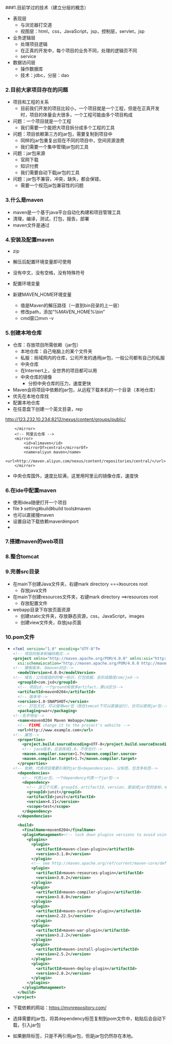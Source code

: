 ###1.目前学过的技术（建立分层的概念）

+ 表现层
  + 与浏览器打交道
  + 视图层：html，css，JavaScript，jsp，控制层，servlet，jsp
+ 业务逻辑层
  + 处理项目逻辑
  + 在正真的开发中，每个项目的业务不同，处理的逻辑页不同
  + service
+ 数据访问层
  + 操作数据库
  + 技术：jdbc，分层：dao

### 2.目前大家项目存在的问题

+ 项目和工程的关系
  + 目前我们开发的项目比较小，一个项目就是一个工程，但是在正真开发时，项目的体量会大很多，一个工程可能由多个项目构成
+ 问题：一个项目就是一个工程
  + 我们需要一个能把大项目拆分成多个工程的工具
+ 问题：项目依赖第三方的jar包，需要复制到项目中
  + 同样的jar包重复出现在不同的项目中，空间资源浪费
  + 我们需要一个集中管理jar包的工具
+ 问题：jar包来源
  + 官网下载
  + 知识付费
  + 我们需要自动下载jar包的工具
+ 问题：jar包不兼容，冲突，缺失，都会保错，
  + 需要一个规范jai包兼容性的问题

### 3.什么是maven

+ maven是一个基于java平台自动化构建和项目管理工具
+ 清理，编译，测试，打包，报告，部署
+ maven文件是通过

### 4.安装及配置maven

+ zip


+ 解压后配置环境变量即可使用
+ 没有中文，没有空格，没有特殊符号
+ 配置环境变量
+ 新建MAVEN_HOME环境变量
  + 值是Maven的解压路径（一直到bin目录的上一层）
  + 修改path，添加“%MAVEN_HOME%\bin”
  + cmd窗口mvn -v

### 5.创建本地仓库

+ 仓库：存放项目所需依赖（jar包）
  + 本地仓库：自己电脑上的某个文件夹
  + 私服：局域网内的仓库，公司开发的通用jar包，一般公司都有自己的私服
  + 中央仓库
  + 在Internert上，全世界的项目都可以用
  + 中央仓库的镜像
    + 分担中央仓库的压力，速度更快
+ Maven会将项目中依赖的jar包，从远程下载本机的一个目录（本地仓库）
+ 优先在本地仓库找
+ 配置本地仓库
+ 在任意盘下创建一个英文目录，rep


<url>http://123.232.10.234:8212/nexus/content/groups/public/</url>

        </mirror>
    	<!-- 阿里云仓库 -->
    	<mirror>
    		<id>alimaven</id>
    		<mirrorOf>central</mirrorOf>
    		<name>aliyun maven</name>
    		<url>http://maven.aliyun.com/nexus/content/repositories/central/</url>
    	</mirror>
+ 中央仓库国外，速度比较满，这里用阿里云的镜像仓库，速度快

### 6.在ide中配置maven

+ 使用idea随便打开一个项目
+ file 》 setting》build》build tools》maven
+ 也可以直接搜maven
+ 设置自动下载依赖maven》import
+ ​

### 7.搭建maven的web项目

### 8.整合tomcat

### 9.完善src目录

+ 在main下创建Java文件夹，右键mark directory ===》sources root
  + 存放java文件
+ 在main下创建resources文件夹，右键mark directory ==>resources root
  + 存放配置文件
+ webapp目录下存放页面资源
  + 创建static文件夹，存放静态资源，css，JavaScript，images
  + 创建view文件夹，存放jsp页面

### 10.pom文件

+ ```xml
  <?xml version="1.0" encoding="UTF-8"?>
  <!-- 项目的版本和编码格式-->
  <project xmlns="http://maven.apache.org/POM/4.0.0" xmlns:xsi="http://www.w3.org/2001/XMLSchema-instance"
    xsi:schemaLocation="http://maven.apache.org/POM/4.0.0 http://maven.apache.org/xsd/maven-4.0.0.xsd">
  <!-- 模板版本，与maven对应-->
    <modelVersion>4.0.0</modelVersion>
  <!-- 域名：公司或组织的唯一标识，打包依据，会形成路径com/jxd-->
    <groupId>com.jxd</groupId>
    <!-- 项目id，一个ground有很多artifact，靠id区分-->
    <artifactId>maven0204</artifactId>
    <!-- 版本号-->
    <version>1.0-SNAPSHOT</version>
    <!-- 打包方式，可以使用war包（放在tomcat下可以直接运行），也可以使用jar包-->
    <packaging>war</packaging>
  <!--名字地址-->
    <name>maven0204 Maven Webapp</name>
    <!-- FIXME change it to the project's website -->
    <url>http://www.example.com</url>
  <!-- 属性-->
    <properties>
      <project.build.sourceEncoding>UTF-8</project.build.sourceEncoding>
      <!-- java版本，应该改成1.8，不改也行-->
      <maven.compiler.source>1.7</maven.compiler.source>
      <maven.compiler.target>1.7</maven.compiler.target>
    </properties>
  <!-- 依赖，代表项目需要引用的jar包<dependencies>，父标签，包含多标签-->
    <dependencies>
      <!-- 代表jar包，一个dependency代表一个jar包-->
      <dependency>
        <!-- 这三个元素，groupId，artifactId，version，是组成jar包的坐标，maven通过这个元素来获取jar包，凡是maven项目都有这三个属性，能被maven管理的jar包也有这三个属性-->
        <groupId>junit</groupId>
        <artifactId>junit</artifactId>
        <version>4.11</version>
        <scope>test</scope>
      </dependency>
    </dependencies>

    <build>
      <finalName>maven0204</finalName>
      <pluginManagement><!-- lock down plugins versions to avoid using Maven defaults (may be moved to parent pom) -->
        <plugins>
          <plugin>
            <artifactId>maven-clean-plugin</artifactId>
            <version>3.1.0</version>
          </plugin>
          <!-- see http://maven.apache.org/ref/current/maven-core/default-bindings.html#Plugin_bindings_for_war_packaging -->
          <plugin>
            <artifactId>maven-resources-plugin</artifactId>
            <version>3.0.2</version>
          </plugin>
          <plugin>
            <artifactId>maven-compiler-plugin</artifactId>
            <version>3.8.0</version>
          </plugin>
          <plugin>
            <artifactId>maven-surefire-plugin</artifactId>
            <version>2.22.1</version>
          </plugin>
          <plugin>
            <artifactId>maven-war-plugin</artifactId>
            <version>3.2.2</version>
          </plugin>
          <plugin>
            <artifactId>maven-install-plugin</artifactId>
            <version>2.5.2</version>
          </plugin>
          <plugin>
            <artifactId>maven-deploy-plugin</artifactId>
            <version>2.8.2</version>
          </plugin>
        </plugins>
      </pluginManagement>
    </build>
  </project>

  ```

+ 下载依赖的网站：https://mvnrepository.com/

+ 选择需要的jar包，将其dependency标签复制到pom文件中，粘贴后会自动下载，引入jar包

+ 如果删除标签，只是不再引用jar包，但是jar包仍然存在本地。